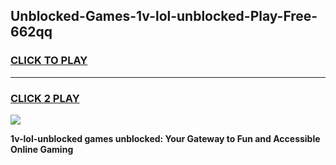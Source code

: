 
## Unblocked-Games-1v-lol-unblocked-Play-Free-662qq
<h3>
<a href="https://premium76.site?title=1v-lol-unblocked&ref=23A">CLICK TO PLAY</a></h3>
<hr>

<h3>
<a href="https://premium76.site?title=1v-lol-unblocked&ref=23A">CLICK 2 PLAY</a>
  
</h3>

<a href="https://premium76.site?title=1v-lol-unblocked&ref=23A"><img src="https://clearcache.store/games.png"></a>


**1v-lol-unblocked games unblocked: Your Gateway to Fun and Accessible Online Gaming**
